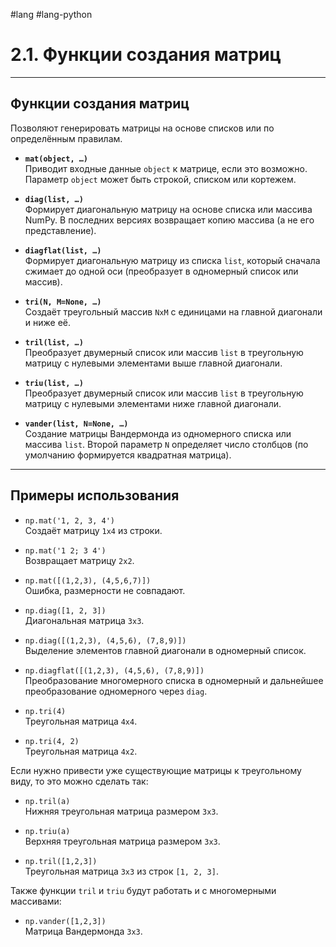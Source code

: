 #lang #lang-python 

# 2.1. Функции создания матриц

---

## Функции создания матриц

Позволяют генерировать матрицы на основе списков или по определённым правилам.

- **`mat(object, …)`**  
  Приводит входные данные `object` к матрице, если это возможно. Параметр `object` может быть строкой, списком или кортежем.

- **`diag(list, …)`**  
  Формирует диагональную матрицу на основе списка или массива NumPy. В последних версиях возвращает копию массива (а не его представление).

- **`diagflat(list, …)`**  
  Формирует диагональную матрицу из списка `list`, который сначала сжимает до одной оси (преобразует в одномерный список или массив).

- **`tri(N, M=None, …)`**  
  Создаёт треугольный массив `NxM` с единицами на главной диагонали и ниже её.

- **`tril(list, …)`**  
  Преобразует двумерный список или массив `list` в треугольную матрицу с нулевыми элементами выше главной диагонали.

- **`triu(list, …)`**  
  Преобразует двумерный список или массив `list` в треугольную матрицу с нулевыми элементами ниже главной диагонали.

- **`vander(list, N=None, …)`**  
  Создание матрицы Вандермонда из одномерного списка или массива `list`. Второй параметр `N` определяет число столбцов (по умолчанию формируется квадратная матрица).

---

## Примеры использования

- `np.mat('1, 2, 3, 4')`  
  Создаёт матрицу `1x4` из строки.

- `np.mat('1 2; 3 4')`  
  Возвращает матрицу `2x2`.

- `np.mat([(1,2,3), (4,5,6,7)])`  
  Ошибка, размерности не совпадают.

- `np.diag([1, 2, 3])`  
  Диагональная матрица `3x3`.

- `np.diag([(1,2,3), (4,5,6), (7,8,9)])`  
  Выделение элементов главной диагонали в одномерный список.

- `np.diagflat([(1,2,3), (4,5,6), (7,8,9)])`  
  Преобразование многомерного списка в одномерный и дальнейшее преобразование одномерного через `diag`.

- `np.tri(4)`  
  Треугольная матрица `4x4`.

- `np.tri(4, 2)`  
  Треугольная матрица `4x2`.

Если нужно привести уже существующие матрицы к треугольному виду, то это можно сделать так:

- `np.tril(a)`  
  Нижняя треугольная матрица размером `3x3`.

- `np.triu(a)`  
  Верхняя треугольная матрица размером `3x3`.

- `np.tril([1,2,3])`  
  Треугольная матрица `3x3` из строк `[1, 2, 3]`.

Также функции `tril` и `triu` будут работать и с многомерными массивами:

- `np.vander([1,2,3])`  
  Матрица Вандермонда `3x3`.

